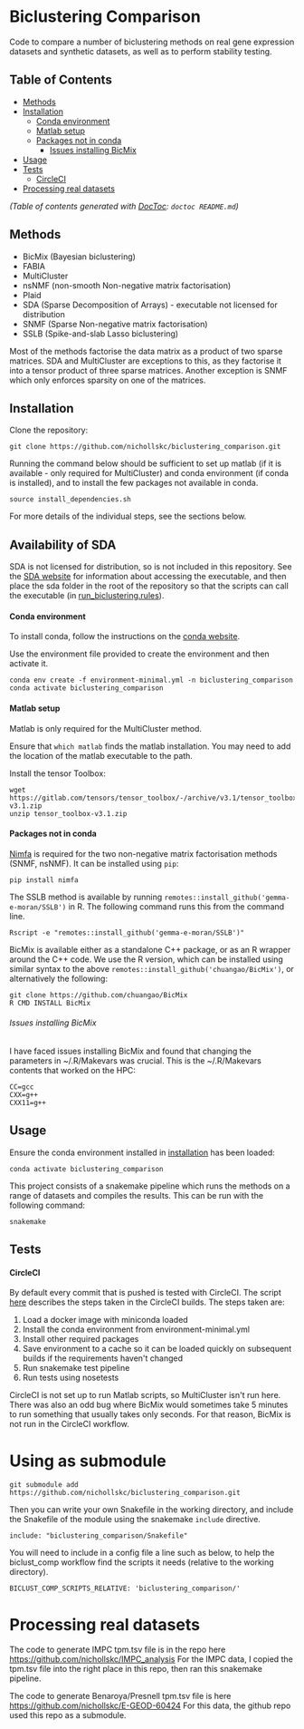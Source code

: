 # Biclustering Comparison

Code to compare a number of biclustering methods on real gene expression datasets and synthetic datasets, as well as to perform stability testing.

<!-- START doctoc generated TOC please keep comment here to allow auto update -->
<!-- DON'T EDIT THIS SECTION, INSTEAD RE-RUN doctoc TO UPDATE -->
## Table of Contents

- [Methods](#methods)
- [Installation](#installation)
    - [Conda environment](#conda-environment)
    - [Matlab setup](#matlab-setup)
    - [Packages not in conda](#packages-not-in-conda)
        - [Issues installing BicMix](#issues-installing-bicmix)
- [Usage](#usage)
- [Tests](#tests)
    - [CircleCI](#circleci)
- [Processing real datasets](#processing-real-datasets)

<!-- END doctoc generated TOC please keep comment here to allow auto update -->
*(Table of contents generated with [DocToc](https://github.com/thlorenz/doctoc): `doctoc README.md`)*

## Methods

* BicMix (Bayesian biclustering)
* FABIA
* MultiCluster
* nsNMF (non-smooth Non-negative matrix factorisation)
* Plaid
* SDA (Sparse Decomposition of Arrays) - executable not licensed for distribution
* SNMF (Sparse Non-negative matrix factorisation)
* SSLB (Spike-and-slab Lasso biclustering)

Most of the methods factorise the data matrix as a product of two sparse matrices. SDA and MultiCluster are exceptions to this, as they factorise it into a tensor product of three sparse matrices. Another exception is SNMF which only enforces sparsity on one of the matrices.

## Installation

Clone the repository:

```
git clone https://github.com/nichollskc/biclustering_comparison.git
```

Running the command below should be sufficient to set up matlab (if it is available - only required for MultiCluster) and conda environment (if conda is installed), and to install the few packages not available in conda.

```
source install_dependencies.sh
```

For more details of the individual steps, see the sections below.

## Availability of SDA

SDA is not licensed for distribution, so is not included in this repository. See the [SDA website](https://jmarchini.org/sda/) for information about accessing the executable, and then place the sda folder in the root of the repository so that the scripts can call the executable (in [run_biclustering.rules](biclust_comp/workflows/run_biclustering.rules)).

#### Conda environment

To install conda, follow the instructions on the [conda website](https://docs.conda.io/projects/conda/en/latest/user-guide/install/).

Use the environment file provided to create the environment and then activate it.

```
conda env create -f environment-minimal.yml -n biclustering_comparison
conda activate biclustering_comparison
```

#### Matlab setup

Matlab is only required for the MultiCluster method.

Ensure that `which matlab` finds the matlab installation. You may need to add the location of the matlab executable to the path.

Install the tensor Toolbox:

```
wget https://gitlab.com/tensors/tensor_toolbox/-/archive/v3.1/tensor_toolbox-v3.1.zip
unzip tensor_toolbox-v3.1.zip
```

#### Packages not in conda

[Nimfa](http://nimfa.biolab.si/) is required for the two non-negative matrix factorisation methods (SNMF, nsNMF). It can be installed using `pip`:

```
pip install nimfa
```

The SSLB method is available by running `remotes::install_github('gemma-e-moran/SSLB')` in R. The following command runs this from the command line.

```
Rscript -e "remotes::install_github('gemma-e-moran/SSLB')"
```

BicMix is available either as a standalone C++ package, or as an R wrapper around the C++ code. We use the R version, which can be installed using similar syntax to the above `remotes::install_github('chuangao/BicMix')`, or alternatively the following:

```
git clone https://github.com/chuangao/BicMix
R CMD INSTALL BicMix
```

###### Issues installing BicMix

I have faced issues installing BicMix and found that changing the parameters in ~/.R/Makevars was crucial. This is the ~/.R/Makevars contents that worked on the HPC:

```
CC=gcc
CXX=g++
CXX11=g++
```

## Usage

Ensure the conda environment installed in [installation](#installation) has been loaded:

```
conda activate biclustering_comparison
```

This project consists of a snakemake pipeline which runs the methods on a range of datasets and compiles the results. This can be run with the following command:

```
snakemake
```

## Tests

#### CircleCI

By default every commit that is pushed is tested with CircleCI. The script [here](.circle/config.yml) describes the steps taken in the CircleCI builds. The steps taken are:

1. Load a docker image with miniconda loaded
2. Install the conda environment from environment-minimal.yml
3. Install other required packages
4. Save environment to a cache so it can be loaded quickly on subsequent builds if the requirements haven't changed
5. Run snakemake test pipeline
6. Run tests using nosetests

CircleCI is not set up to run Matlab scripts, so MultiCluster isn't run here. There was also an odd bug where BicMix would sometimes take 5 minutes to run something that usually takes only seconds. For that reason, BicMix is not run in the CircleCI workflow.

# Using as submodule

```
git submodule add https://github.com/nichollskc/biclustering_comparison.git
```

Then you can write your own Snakefile in the working directory, and include the Snakefile of the module using the snakemake `include` directive.

```
include: "biclustering_comparison/Snakefile"
```

You will need to include in a config file a line such as below, to help the biclust\_comp workflow find the scripts it needs (relative to the working directory).

```
BICLUST_COMP_SCRIPTS_RELATIVE: 'biclustering_comparison/'
```

# Processing real datasets

The code to generate IMPC tpm.tsv file is in the repo here https://github.com/nichollskc/IMPC_analysis
For the IMPC data, I copied the tpm.tsv file into the right place in this repo, then ran this snakemake pipeline.

The code to generate Benaroya/Presnell tpm.tsv file is here https://github.com/nichollskc/E-GEOD-60424
For this data, the github repo used this repo as a submodule.
